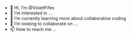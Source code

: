 - 👋 Hi, I’m @VioletFifes
- 👀 I’m interested in ...
- 🌱 I’m currently learning more about collaborative coding
- 💞️ I’m looking to collaborate on ...
- 📫 How to reach me ...

<!---
VioletFifes/VioletFifes is a ✨ special ✨ repository because its `README.md` (this file) appears on your GitHub profile.
You can click the Preview link to take a look at your changes.
--->
